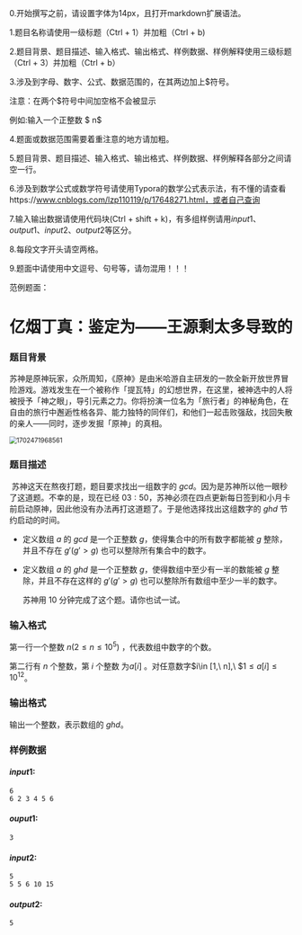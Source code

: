 0.开始撰写之前，请设置字体为14px，且打开markdown扩展语法。

1.题目名称请使用一级标题（Ctrl + 1）并加粗（Ctrl + b)

2.题目背景、题目描述、输入格式、输出格式、样例数据、样例解释使用三级标题（Ctrl + 3）并加粗（Ctrl + b）

3.涉及到字母、数字、公式、数据范围的，在其两边加上$符号。

注意：在两个$符号中间加空格不会被显示

例如:输入一个正整数 $  n$ 

4.题面或数据范围需要着重注意的地方请加粗。

5.题目背景、题目描述、输入格式、输出格式、样例数据、样例解释各部分之间请空一行。

6.涉及到数学公式或数学符号请使用Typora的数学公式表示法，有不懂的请查看https://www.cnblogs.com/lzp110119/p/17648271.html，或者自己查询

7.输入输出数据请使用代码块(Ctrl + shift + k)，有多组样例请用$input1$、$output1$、$input2$、$output2$等区分。

8.每段文字开头请空两格。

9.题面中请使用中文逗号、句号等，请勿混用！！！

范例题面：

# **亿烟丁真：鉴定为——王源剩太多导致的**



### 题目背景

​       苏神是原神玩家，众所周知，《原神》是由米哈游自主研发的一款全新开放世界冒险游戏。游戏发生在一个被称作「提瓦特」的幻想世界，在这里，被神选中的人将被授予「神之眼」，导引元素之力。你将扮演一位名为「旅行者」的神秘角色，在自由的旅行中邂逅性格各异、能力独特的同伴们，和他们一起击败强敌，找回失散的亲人——同时，逐步发掘「原神」的真相。

 <img src="C:\Users\28585\AppData\Roaming\Typora\typora-user-images\1702471968561.png" alt="1702471968561" style="zoom:80%;" />



### 题目描述

​		苏神这天在熬夜打题，题目要求找出一组数字的 $gcd$。因为是苏神所以他一眼秒了这道题。不幸的是，现在已经 $03:50$，苏神必须在四点更新每日签到和小月卡前启动原神，因此他没有办法再打这道题了。于是他选择找出这组数字的 $ghd$ 节约启动的时间。

- 定义数组 $a$ 的 $gcd$ 是一个正整数 $g$，使得集合中的所有数字都能被 $g$ 整除，并且不存在 $g' (g' > g)$ 也可以整除所有集合中的数字。

- 定义数组 $a$ 的 $ghd$ 是一个正整数 $g$，使得数组中至少有一半的数能被 $g$ 整除，并且不存在这样的 $g' (g' > g)$ 也可以整除所有数组中至少一半的数字。 

  苏神用 $10$ 分钟完成了这个题。请你也试一试。

 

### 输入格式

第一行一个整数 $n(2\leq n \leq 10^5)$ ，代表数组中数字的个数。

第二行有 $n$ 个整数，第 $i$ 个整数 为$a[i]$ 。对任意数字$i\in [1,\ n],\ $$1\leq a[i] \leq 10^{12}$。

 

### 输出格式

输出一个整数，表示数组的 $ghd$。



### 样例数据

#### $input1:$

```
6
6 2 3 4 5 6
```

#### $ouput1:$

```
3
```

#### $input2:$

```
5
5 5 6 10 15
```

#### $output2:$

```
5
```





